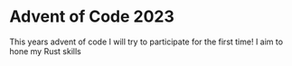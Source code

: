 # Advent of Code 2023

This years advent of code I will try to participate for the first time!
I aim to hone my Rust skills
